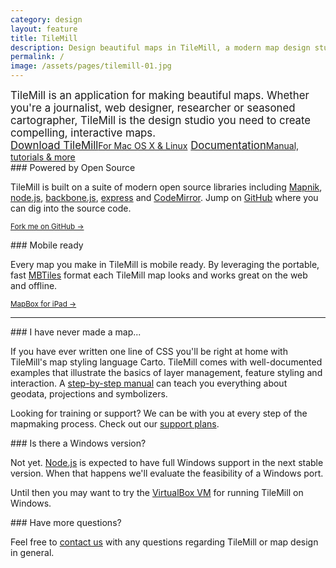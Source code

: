 ```yaml
---
category: design
layout: feature
title: TileMill
description: Design beautiful maps in TileMill, a modern map design studio
permalink: /
image: /assets/pages/tilemill-01.jpg
---
```

<div class='clearfix' markdown='1'>
  <big class='col-2'>
  TileMill is an application for making beautiful maps. Whether you're a journalist, web designer, researcher or seasoned cartographer, TileMill is the design studio you need to create compelling, interactive maps.

  <div class='centered'>
    <a class='button' href='{{site.baseurl}}/download/index.html'>Download TileMill<small>For Mac OS X &amp; Linux</small></a>
    <a class='button' href='{{site.baseurl}}/docs/index.html'>Documentation<small>Manual, tutorials &amp; more</small></a>
  </div>
  </big>

  <div class='col-2'>
  <div class='image' style='background-image:url({{site.baseurl}}/assets/pages/octocat.png)'>
  ### Powered by Open Source

  TileMill is built on a suite of modern open source libraries including [Mapnik](http://mapnik.org), [node.js](http://nodejs.org), [backbone.js](http://documentcloud.github.com/backbone), [express](http://expressjs.com) and [CodeMirror](http://codemirror.net). Jump on [GitHub](http://github.com) where you can dig into the source code.

  <small class='more'>[Fork me on GitHub &rarr;](http://github.com/mapbox/tilemill)</small>
  </div>
  <div class='image' style='background-image:url({{site.baseurl}}/assets/pages/ipad.png)'>
  ### Mobile ready

  Every map you make in TileMill is mobile ready. By leveraging the portable, fast [MBTiles](http://mapbox.github.com/mbtiles-spec/) format each TileMill map looks and works great on the web and offline.

  <small class='more'>[MapBox for iPad &rarr;]({{site.url}}/ipad/)</small>
  </div>
  </div>
</div>

------

<div class='clearfix' markdown='1'>
  <div class='col-2'>
  ### I have never made a map...

  If you have ever written one line of CSS you'll be right at home with TileMill's map styling language Carto. TileMill comes with well-documented examples that illustrate the basics of layer management, feature styling and interaction. A [step-by-step manual]({{site.baseurl}}/docs/manual/) can teach you everything about geodata, projections and symbolizers.

  Looking for training or support? We can be with you at every step of the mapmaking process. Check out our [support plans]({{site.url}}/support/index.html).
  </div>
  <div class='col-1'>
  ### Is there a Windows version?

  Not yet. [Node.js](http://nodejs.org) is expected to have full Windows support in the next stable version. When that happens we'll evaluate the feasibility of a Windows port.

  Until then you may want to try the [VirtualBox VM](http://support.mapbox.com/kb/introduction-installation/tilemill-virtualbox-vm) for running TileMill on Windows.
  </div>
  <div class='col-1'>
  ### Have more questions?

  Feel free to [contact us]({{site.url}}/contact/index.html) with any questions regarding TileMill or map design in general.
  </div>
</div>

